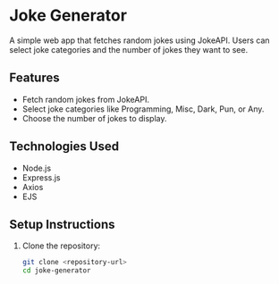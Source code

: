 # Joke Generator

A simple web app that fetches random jokes using JokeAPI. Users can select joke categories and the number of jokes they want to see.

## Features
- Fetch random jokes from JokeAPI.
- Select joke categories like Programming, Misc, Dark, Pun, or Any.
- Choose the number of jokes to display.

## Technologies Used
- Node.js
- Express.js
- Axios
- EJS

## Setup Instructions
1. Clone the repository:
   ```bash
   git clone <repository-url>
   cd joke-generator
